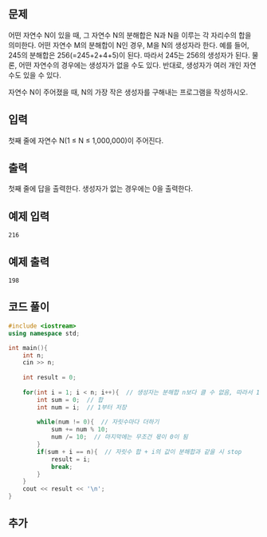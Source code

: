 ## 문제 
어떤 자연수 N이 있을 때, 그 자연수 N의 분해합은 N과 N을 이루는 각 자리수의 합을 의미한다. 어떤 자연수 M의 분해합이 N인 경우, M을 N의 생성자라 한다. 예를 들어, 245의 분해합은 256(=245+2+4+5)이 된다. 따라서 245는 256의 생성자가 된다. 물론, 어떤 자연수의 경우에는 생성자가 없을 수도 있다. 반대로, 생성자가 여러 개인 자연수도 있을 수 있다.

자연수 N이 주어졌을 때, N의 가장 작은 생성자를 구해내는 프로그램을 작성하시오.
## 입력
첫째 줄에 자연수 N(1 ≤ N ≤ 1,000,000)이 주어진다.


## 출력
첫째 줄에 답을 출력한다. 생성자가 없는 경우에는 0을 출력한다.


## 예제 입력 
```
216
```

## 예제 출력  
```
198
```
## 코드 풀이
```c++
#include <iostream>
using namespace std;

int main(){
    int n;
    cin >> n;
    
    int result = 0;
    
    for(int i = 1; i < n; i++){  // 생성자는 분해합 n보다 클 수 없음, 따라서 1부터 n미만
        int sum = 0;  // 합 
        int num = i;  // 1부터 저장
        
        while(num != 0){  // 자릿수마다 더하기
            sum += num % 10;
            num /= 10;  // 마지막에는 무조건 몫이 0이 됨
        }
        if(sum + i == n){  // 자릿수 합 + i의 값이 분해합과 같을 시 stop
            result = i;
            break;
        }
    }
    cout << result << '\n';
}
```
## 추가
